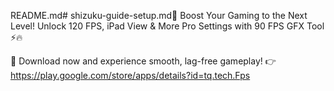 README.md# shizuku-guide-setup.md🚀 Boost Your Gaming to the Next Level!
Unlock 120 FPS, iPad View & More Pro Settings with 90 FPS GFX Tool ⚡🔥

📲 Download now and experience smooth, lag-free gameplay!
👉 https://play.google.com/store/apps/details?id=tq.tech.Fps
